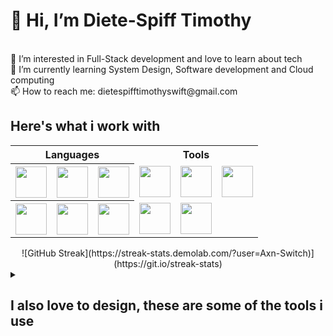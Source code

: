 <h1>👋 Hi, I’m Diete-Spiff Timothy</h1> <br>
👀 I’m interested in Full-Stack development and love to learn about tech <br>
🌱 I’m currently learning System Design, Software development and Cloud computing<br>
📫 How to reach me: dietespifftimothyswift@gmail.com<br>

<h2>Here's what i work with</h2>

<table align="center" style="width: 80%;">
 <tr>
  <th colspan='3'>Languages</th>
  <th colspan='3'>Tools</th>
 </tr>
  <tr>
    <th> <img src='https://github.com/Axn-Switch/Axn-Switch/assets/84931250/fb642852-8e7f-426a-8b33-ed981d920a39' width='50px'/> </th>
    <th> <img src='https://github.com/Axn-Switch/Axn-Switch/assets/84931250/1f0a0413-65ef-47b2-8faa-e44b965f74ec' width='50px'/> </th>
    <th> <img src='https://github.com/Axn-Switch/Axn-Switch/assets/84931250/819d2d73-8c90-4162-99f7-5dd98cea2d06' width='50px'/> </th>
    <td> <img src='https://github.com/Axn-Switch/Axn-Switch/assets/84931250/6978808e-a9be-4841-ad41-1847b66838fd' width='50px'/> </td>
    <td> <img src='https://github.com/Axn-Switch/Axn-Switch/assets/84931250/ddbb4090-371c-436a-9bd0-784d57a49a6e' width='50px'/> </td>
    <td> <img src='https://github.com/Axn-Switch/Axn-Switch/assets/84931250/fb0465c7-395f-427a-8ab5-f5daf06a91bb' width='50px'/> </td>
  </tr> 
  <tr>
    <th> <img src='https://github.com/Axn-Switch/Axn-Switch/assets/84931250/522f1be0-3b86-45d9-9179-c5eebda4f187' width='50px'/> </th>
    <th> <img src='https://github.com/Axn-Switch/Axn-Switch/assets/84931250/3b6e2bbd-749e-4b8a-b94b-ea941c949f0f' width='50px'/> </th>
    <th> <img src='https://github.com/Axn-Switch/Axn-Switch/assets/84931250/761f34fd-2459-4b6f-893a-fe13c34a39e7' width='50px'/> </th>
    <td> <img src='https://github.com/Axn-Switch/Axn-Switch/assets/84931250/09381733-04e9-4b17-a86b-d191360f2661' width='50px'/> </td>
    <td> <img src='https://github.com/Axn-Switch/Axn-Switch/assets/84931250/2385e102-ec06-4bbe-ba15-89a93e96dd76' width='50px'/> </td>
    <td></td>
  </tr>
  
</table>














<div align="center"> ![GitHub Streak](https://streak-stats.demolab.com/?user=Axn-Switch)](https://git.io/streak-stats) </div>




<details>

<summary> <h2>I also love to design, these are some of the tools i use</summary</h2></summary>

  <table align="center">
    <tr>
      <th> <img src='https://github.com/Axn-Switch/Axn-Switch/assets/84931250/30617a9a-9695-474c-8861-89048682e2a2' width='40px'/> </th>
      <th> <img src='https://github.com/Axn-Switch/Axn-Switch/assets/84931250/e2c72b14-c194-417d-bd32-867f2e304fbf' width='40px'/> </th>
     <th> <img src='https://github.com/Axn-Switch/Axn-Switch/assets/84931250/e05f82c4-908a-4ce4-bf65-e488713d4214' width='40px'/></th>
     <th> <img src='https://github.com/Axn-Switch/Axn-Switch/assets/84931250/be8607c2-b342-4f08-98ec-3bf2e4f99890' width='40px'/></th>
    </tr> 
  </table>



</details>

<!-- ![Timothy's stats](https://github-readme-stats.vercel.app/api?username=Axn-Switch&theme=dark&show_icons=true) -->

<!--
**Axn-Switch/Axn-Switch** is a ✨ _special_ ✨ repository because its `README.md` (this file) appears on your GitHub profile.

Here are some ideas to get you started:

- 🔭 I’m currently working on ...
- 🌱 I’m currently learning ...
- 👯 I’m looking to collaborate on ...
- 🤔 I’m looking for help with ...
- 💬 Ask me about ...
- 📫 How to reach me: ...
- 😄 Pronouns: ...
- ⚡ Fun fact: ...
-->
